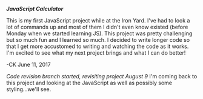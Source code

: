 ***JavaScript Calculator***

This is my first JavaScript project while at the Iron Yard. I've had to look a lot of commands up and most of them I didn't even know existed (before Monday when we started learning JS). This project was pretty challenging but so much fun and I learned so much. I decided to write longer code so that I get more accustomed to writing and watching the code as it works. I'm excited to see what my next project brings and what I can do better!

-CK June 11, 2017

*Code revision branch started, revisiting project August 9*
I'm coming back to this project and looking at the JavaScript as well as possibly some styling...we'll see.
